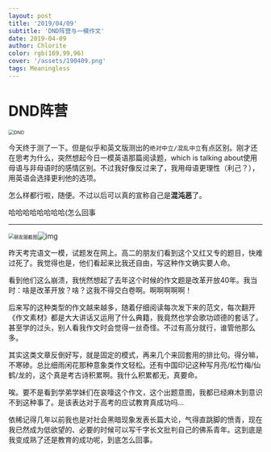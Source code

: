 ```yaml
---
layout: post
title: '2019/04/09'
subtitle: 'DND阵营与一模作文'
date: 2019-04-09
author: Chlorite
color: rgb(169,99,96)
cover: '/assets/190409.png'
tags: Meaningless
---
```


# DND阵营

<img src="https://img9.doubanio.com/view/note/l/public/p59742945.webp" alt="DND" style="zoom:67%;" />

今天终于测了一下。但是似乎和英文版测出的`绝对中立/混乱中立`有点区别。刚才还在思考为什么，突然想起今日一模英语那篇阅读题，which is talking about使用母语与非母语时的感情区别。不过我好像反过来了，我用母语更理性（利己？），用英语会选择更利他的选项。

怎么样都行啦，随便。不过以后可以真的宣称自己是**混沌恶**了。

哈哈哈哈哈哈哈哈(怎么回事

---

<img src="https://img1.doubanio.com/view/note/l/public/p59743348.webp" alt="朋友圈截图" style="zoom:67%;" />![img](https://img1.doubanio.com/view/note/l/public/p59743349.webp)



昨天考完语文一模，试题发在网上。高二的朋友们看到这个又红又专的题目，快难过死了。我觉得也是，他们看起来比我还自由，写这种作文确实要人命。

看到他们这么崩溃，我恍然想起了去年这个时候的作文题是改革开放40年。我当时：啥是改革开放？啥？这我不得交白卷啊。啊啊啊啊啊！

后来写的这种类型的作文越来越多，随着仔细阅读每次发下来的范文，每次翻开《作文素材》都是大大讲话又运用了什么典籍，我竟然也学会歌功颂德的套话了。甚至学的过头，别人看我作文时会觉得一丝奇怪。不过有高分就行，谁管他那么多。

其实这类文章反倒好写，就是固定的模式，再来几个来回套用的排比句。得分嘛，不寒碜。总比细雨闲花那种意象类作文轻松。还有中国印记这种写月亮/松竹梅/仙鹤/龙的，这个真是考古诗积累啊。我什么积累都无，真要命。

唉。要不是看到学弟学妹们在哀嚎这个作文，这个出题意图，我都已经麻木到意识不到这种事了。是该表达对于高考的应试教育真成功吗...

依稀记得几年以前我也是对社会黑暗现象发表长篇大论，气得直跳脚的愤青，现在我已然成为低欲望的、必要的时候可以写千字长文批判自己的佛系青年。这到底是我变成熟了还是教育的成功呢，到底怎么回事。